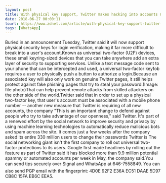 ```yaml
---
layout: post
title: With physical key support, Twitter makes hacking into accounts much more difficult
date: 2018-06-27 00:00:11
tourl: https://www.zdnet.com/article/with-physical-key-support-twitter-makes-hacking-accounts-far-more-difficult/
tags: [WhatsApp]
---
```

Buried in an announcement Tuesday, Twitter said it will now support physical security keys for login verification, making it far more difficult to break into a user's account.Known as universal two-factor (U2F) devices, these small keyring-sized devices that you can take anywhere add an extra layer of security to supporting services. Unlike a text message code sent to your phone that can be intercepted and used, a universal two-factor keyfob requires a user to physically push a button to authorize a login.Because an associated key will also only work on genuine Twitter pages, it still helps protect against fake phishing pages that try to steal your password.(Image: file photo)That can help prevent remote attacks from skilled attackers on the other side of the world.Twitter said that in order to set up a physical two-factor key, that user's account must be associated with a mobile phone number -- another new measure that Twitter is requiring of all new accounts, the company "This is an important change to defend against people who try to take advantage of our openness," said Twitter. It's part of a renewed effort by the social network to improve security and privacy by using machine learning technologies to automatically reduce malicious bots and spam across the site. It comes just a few weeks after the company asked its entire 330 million users to change their passwords Twitter is The social networking giant isn't the first company to roll out universal two-factor protections to its users. Google first made headlines by rolling out the feature as part of Twitter said it has blocked more than 9.9 million potential spammy or automated accounts per week in May, the company said.You can send tips securely over Signal and WhatsApp at 646-7558849. You can also send PGP email with the fingerprint: 4D0E 92F2 E36A EC51 DAAE 5D97 CB8C 15FA EB6C EEA5.